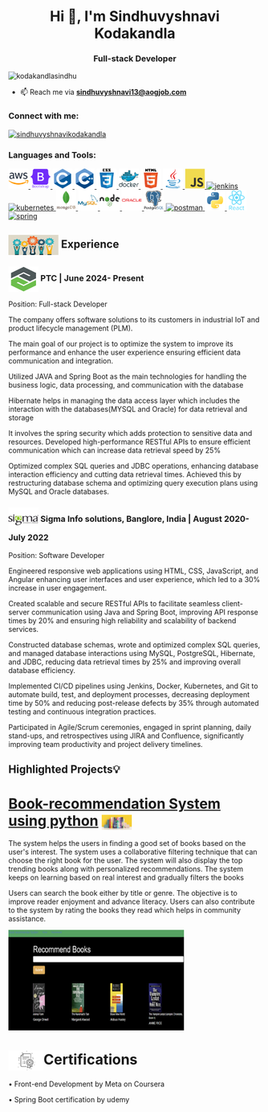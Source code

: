 
<h1 align="center">Hi 👋, I'm Sindhuvyshnavi Kodakandla</h1>
<h3 align="center">Full-stack Developer</h3>


<p align="left"> <img src="https://komarev.com/ghpvc/?username=kodakandlasindhu&label=Profile%20views&color=0e75b6&style=flat" alt="kodakandlasindhu" /> </p>

- 📫 Reach me via **sindhuvyshnavi13@aogjob.com**

<h3 align="left">Connect with me:</h3>
<p align="left">
<a href="https://linkedin.com/in/sindhuvyshnavikodakandla" target="blank"><img align="center" src="https://raw.githubusercontent.com/rahuldkjain/github-profile-readme-generator/master/src/images/icons/Social/linked-in-alt.svg" alt="sindhuvyshnavikodakandla" height="30" width="40" /></a></p>

<h3 align="left">Languages and Tools:</h3>
<p align="left"> <a href="https://aws.amazon.com" target="_blank" rel="noreferrer"> <img src="https://raw.githubusercontent.com/devicons/devicon/master/icons/amazonwebservices/amazonwebservices-original-wordmark.svg" alt="aws" width="40" height="40"/> </a> <a href="https://getbootstrap.com" target="_blank" rel="noreferrer"> <img src="https://raw.githubusercontent.com/devicons/devicon/master/icons/bootstrap/bootstrap-plain-wordmark.svg" alt="bootstrap" width="40" height="40"/> </a> <a href="https://www.cprogramming.com/" target="_blank" rel="noreferrer"> <img src="https://raw.githubusercontent.com/devicons/devicon/master/icons/c/c-original.svg" alt="c" width="40" height="40"/> </a> <a href="https://www.w3schools.com/cpp/" target="_blank" rel="noreferrer"> <img src="https://raw.githubusercontent.com/devicons/devicon/master/icons/cplusplus/cplusplus-original.svg" alt="cplusplus" width="40" height="40"/> </a> <a href="https://www.w3schools.com/css/" target="_blank" rel="noreferrer"> <img src="https://raw.githubusercontent.com/devicons/devicon/master/icons/css3/css3-original-wordmark.svg" alt="css3" width="40" height="40"/> </a> <a href="https://www.docker.com/" target="_blank" rel="noreferrer"> <img src="https://raw.githubusercontent.com/devicons/devicon/master/icons/docker/docker-original-wordmark.svg" alt="docker" width="40" height="40"/> </a> <a href="https://www.w3.org/html/" target="_blank" rel="noreferrer"> <img src="https://raw.githubusercontent.com/devicons/devicon/master/icons/html5/html5-original-wordmark.svg" alt="html5" width="40" height="40"/> </a> <a href="https://www.java.com" target="_blank" rel="noreferrer"> <img src="https://raw.githubusercontent.com/devicons/devicon/master/icons/java/java-original.svg" alt="java" width="40" height="40"/> </a> <a href="https://developer.mozilla.org/en-US/docs/Web/JavaScript" target="_blank" rel="noreferrer"> <img src="https://raw.githubusercontent.com/devicons/devicon/master/icons/javascript/javascript-original.svg" alt="javascript" width="40" height="40"/> </a> <a href="https://www.jenkins.io" target="_blank" rel="noreferrer"> <img src="https://www.vectorlogo.zone/logos/jenkins/jenkins-icon.svg" alt="jenkins" width="40" height="40"/> </a> <a href="https://kubernetes.io" target="_blank" rel="noreferrer"> <img src="https://www.vectorlogo.zone/logos/kubernetes/kubernetes-icon.svg" alt="kubernetes" width="40" height="40"/> </a> <a href="https://www.mongodb.com/" target="_blank" rel="noreferrer"> <img src="https://raw.githubusercontent.com/devicons/devicon/master/icons/mongodb/mongodb-original-wordmark.svg" alt="mongodb" width="40" height="40"/> </a> <a href="https://www.mysql.com/" target="_blank" rel="noreferrer"> <img src="https://raw.githubusercontent.com/devicons/devicon/master/icons/mysql/mysql-original-wordmark.svg" alt="mysql" width="40" height="40"/> </a> <a href="https://nodejs.org" target="_blank" rel="noreferrer"> <img src="https://raw.githubusercontent.com/devicons/devicon/master/icons/nodejs/nodejs-original-wordmark.svg" alt="nodejs" width="40" height="40"/> </a> <a href="https://www.oracle.com/" target="_blank" rel="noreferrer"> <img src="https://raw.githubusercontent.com/devicons/devicon/master/icons/oracle/oracle-original.svg" alt="oracle" width="40" height="40"/> </a> <a href="https://www.postgresql.org" target="_blank" rel="noreferrer"> <img src="https://raw.githubusercontent.com/devicons/devicon/master/icons/postgresql/postgresql-original-wordmark.svg" alt="postgresql" width="40" height="40"/> </a> <a href="https://postman.com" target="_blank" rel="noreferrer"> <img src="https://www.vectorlogo.zone/logos/getpostman/getpostman-icon.svg" alt="postman" width="40" height="40"/> </a> <a href="https://www.python.org" target="_blank" rel="noreferrer"> <img src="https://raw.githubusercontent.com/devicons/devicon/master/icons/python/python-original.svg" alt="python" width="40" height="40"/> </a> <a href="https://reactjs.org/" target="_blank" rel="noreferrer"> <img src="https://raw.githubusercontent.com/devicons/devicon/master/icons/react/react-original-wordmark.svg" alt="react" width="40" height="40"/> </a> <a href="https://spring.io/" target="_blank" rel="noreferrer"> <img src="https://www.vectorlogo.zone/logos/springio/springio-icon.svg" alt="spring" width="40" height="40"/> </a> </p>

## <img align="center" src="Assets/work.png" alt="Work" height="40" width="100" /> Experience

### <img align="center" src="Assets/ptc.png" alt="PTC" height="50" width="60" /> PTC  | June 2024- Present
Position: Full-stack Developer

The company offers software solutions to its customers in industrial IoT and product lifecycle management (PLM).

The main goal of our project is to optimize the system to improve its performance and enhance the user experience ensuring efficient data communication and integration.

Utilized JAVA and Spring Boot as the main technologies for handling the business logic, data processing, and communication with the database

Hibernate helps in managing the data access layer which includes the interaction with the databases(MYSQL and Oracle) for data retrieval and storage

It involves the spring security which adds protection to sensitive data and resources. Developed high-performance RESTful APIs to ensure efficient communication which can increase data retrieval speed by 25%

Optimized complex SQL queries and JDBC operations, enhancing database interaction efficiency and cutting data retrieval times. Achieved this by restructuring database schema and optimizing query execution plans using MySQL and Oracle databases.


### <img align="center" src="Assets/sigma_infosolutions_logo.jpeg" alt="Sigma info solutions" height="50" width="60" /> Sigma Info solutions, Banglore, India       | August 2020- July 2022                                                                                                    
Position: Software Developer

Engineered responsive web applications using HTML, CSS, JavaScript, and Angular enhancing user interfaces and user 
experience, which led to a 30% increase in user engagement.

Created scalable and secure RESTful APIs to facilitate seamless client-server communication using Java and Spring Boot, improving API response times by 20% and ensuring high reliability and scalability of backend services.

Constructed database schemas, wrote and optimized complex SQL queries, and managed database interactions using MySQL, PostgreSQL, Hibernate, and JDBC, reducing data retrieval times by 25% and improving overall database efficiency.

Implemented CI/CD pipelines using Jenkins, Docker, Kubernetes, and Git to automate build, test, and deployment 
processes, decreasing deployment time by 50% and reducing post-release defects by 35% through automated testing 
and continuous integration practices.

Participated in Agile/Scrum ceremonies, engaged in sprint planning, daily stand-ups, and retrospectives using JIRA
and Confluence, significantly improving team productivity and project delivery timelines.


## Highlighted Projects💡


# [Book-recommendation System using python](https://github.com/kodakandlasindhu/Book-Recommendation-System) <img align="center" src="Assets/books.jpg" alt="BooksImage" height="30" width="60" />

The system helps the users in finding a good set of books based on the user's interest. The system uses a collaborative filtering technique that can choose the right book for the user. The system will also display the top trending books along with personalized recommendations. The system keeps on learning based on real interest and gradually filters the books

Users can search the book either by title or genre. The objective is to improve reader enjoyment and advance literacy. Users can also contribute to the system by rating the books they read which helps in community assistance.

<img align="center" src="Assets/Book_website.png" alt="bookswebsite" height="200" width="350" />

# <img align="center" src="Assets/certification.png" alt="Sindhu" height="40" width="70" />Certifications 

•	Front-end Development by Meta on Coursera

•	Spring Boot certification by udemy
